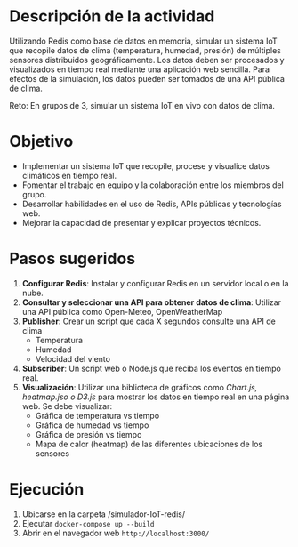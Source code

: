 # Descripción de la actividad
Utilizando Redis como base de datos en memoria, simular un sistema IoT que recopile datos de clima (temperatura, humedad, presión) de múltiples sensores distribuidos geográficamente. Los datos deben ser procesados y visualizados en tiempo real mediante una aplicación web sencilla. Para efectos de la simulación, los datos pueden ser tomados de una API pública de clima.

Reto: En grupos de 3, simular un sistema IoT en vivo con datos de clima.
# Objetivo
- Implementar un sistema IoT que recopile, procese y visualice datos climáticos en tiempo real.
- Fomentar el trabajo en equipo y la colaboración entre los miembros del grupo.
- Desarrollar habilidades en el uso de Redis, APIs públicas y tecnologías web.
- Mejorar la capacidad de presentar y explicar proyectos técnicos.

# Pasos sugeridos
1. **Configurar Redis**: Instalar y configurar Redis en un servidor local o en la nube.
2. **Consultar y seleccionar una API para obtener datos de clima**: Utilizar una API pública como Open-Meteo, OpenWeatherMap 
3. **Publisher**: Crear un script que cada X segundos consulte una API de clima
   - Temperatura
   - Humedad
   - Velocidad del viento
4. **Subscriber**: Un script web o Node.js que reciba los eventos en tiempo real.
5. **Visualización**: Utilizar una biblioteca de gráficos como *Chart.js, heatmap.jso o D3.js* para mostrar los datos en tiempo real en una página web. Se debe visualizar:
    - Gráfica de temperatura vs tiempo
    - Gráfica de humedad vs tiempo
    - Gráfica de presión vs tiempo
    - Mapa de calor (heatmap) de las diferentes ubicaciones de los sensores

# Ejecución

1. Ubicarse en la carpeta /simulador-IoT-redis/
2. Ejecutar `docker-compose up --build`
3. Abrir en el navegador web `http://localhost:3000/`
